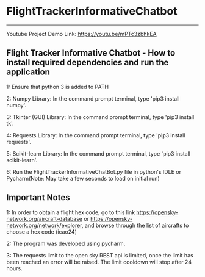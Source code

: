 # FlightTrackerInformativeChatbot
-------------------------------------------------------------------------
Youtube Project Demo Link: https://youtu.be/mPTc3zbhkEA

Flight Tracker Informative Chatbot - How to install required dependencies and run the application
-------------------------------------------------------------------------

1: Ensure that python 3 is added to PATH


2: Numpy Library: In the command prompt terminal, type 'pip3 install numpy'.


3: Tkinter (GUI) Library: In the command prompt terminal, type 'pip3 install tk'.


4: Requests Library: In the command prompt terminal, type 'pip3 install requests'.


5: Scikit-learn Library: In the command prompt terminal, type 'pip3 install scikit-learn'.


6: Run the FlightTrackerInformativeChatBot.py file in python's IDLE or Pycharm(Note: May take a few seconds to load on initial run)

Important Notes
-------------------------------------------------------------------------

1: In order to obtain a flight hex code, go to this link https://opensky-network.org/aircraft-database or https://opensky-network.org/network/explorer, and browse through the list of aircrafts to choose a hex code (icao24)

2: The program was developed using pycharm.

3: The requests limit to the open sky REST api is limited, once the limit has been reached an error will be raised. The limit cooldown will stop after 24 hours.
